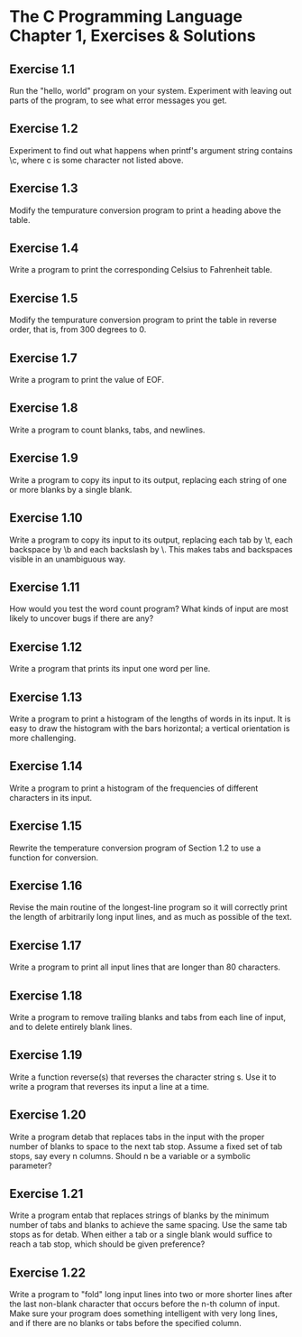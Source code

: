 # The C Programming Language Chapter 1, Exercises & Solutions

## Exercise 1.1

Run the "hello, world" program on your system.  Experiment with leaving out
parts of the program, to see what error messages you get.

## Exercise 1.2

Experiment to find out what happens when printf's argument string contains \c,
where c is some character not listed above.

## Exercise 1.3

Modify the tempurature conversion program to print a heading above the table.

## Exercise 1.4

Write a program to print the corresponding Celsius to Fahrenheit table.

## Exercise 1.5

Modify the tempurature conversion program to print the table in reverse order,
that is, from 300 degrees to 0.

## Exercise 1.7

Write a program to print the value of EOF.

## Exercise 1.8

Write a program to count blanks, tabs, and newlines.

## Exercise 1.9

Write a program to copy its input to its output, replacing each string of one
or more blanks by a single blank.

## Exercise 1.10

Write a program to copy its input to its output, replacing each tab by \t, each
backspace by \b and each backslash by \\.  This makes tabs and backspaces
visible in an unambiguous way.

## Exercise 1.11

How would you test the word count program?  What kinds of input are most likely
to uncover bugs if there are any?

## Exercise 1.12

Write a program that prints its input one word per line.

## Exercise 1.13

Write a program to print a histogram of the lengths of words in its input.  It
is easy to draw the histogram with the bars horizontal; a vertical orientation
is more challenging.

## Exercise 1.14

Write a program to print a histogram of the frequencies of different characters
in its input.

## Exercise 1.15

Rewrite the temperature conversion program of Section 1.2 to use a function for
conversion.

## Exercise 1.16

Revise the main routine of the longest-line program so it will correctly print
the length of arbitrarily long input lines, and as much as possible of the text.

## Exercise 1.17

Write a program to print all input lines that are longer than 80 characters.

## Exercise 1.18

Write a program to remove trailing blanks and tabs from each line of input, and
to delete entirely blank lines.

## Exercise 1.19

Write a function reverse(s) that reverses the character string s.  Use it to
write a program that reverses its input a line at a time.

## Exercise 1.20

Write a program detab that replaces tabs in the input with the proper number of
blanks to space to the next tab stop.  Assume a fixed set of tab stops, say
every n columns.  Should n be a variable or a symbolic parameter?

## Exercise 1.21

Write a program entab that replaces strings of blanks by the minimum number of
tabs and blanks to achieve the same spacing.  Use the same tab stops as for
detab.  When either a tab or a single blank would suffice to reach a tab stop,
which should be given preference?

## Exercise 1.22

Write a program to "fold" long input lines into two or more shorter lines after
the last non-blank character that occurs before the n-th column of input.  Make
sure your program does something intelligent with very long lines, and if there
are no blanks or tabs before the specified column.
